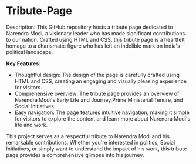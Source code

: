 # Tribute-Page

Description:
This GitHub repository hosts a tribute page dedicated to Narendra Modi, a visionary leader who has made significant contributions to our nation. Crafted using HTML and CSS, this tribute page is a heartfelt homage to a charismatic figure who has left an indelible mark on India's political landscape.

**Key Features:**
- Thoughtful design: The design of the page is carefully crafted using HTML and CSS, creating an engaging and visually pleasing experience for visitors.
- Comprehensive overview: The tribute page provides an overview of Narendra Modi's Early Life and Journey,Prime Ministerial Tenure, and Social Initiatives.
- Easy navigation: The page features intuitive navigation, making it simple for visitors to explore the content and learn more about Narendra Modi's life and work.

This project serves as a respectful tribute to Narendra Modi and his remarkable contributions. Whether you're interested in politics, Social Initiatives, or simply want to understand the impact of his work, this tribute page provides a comprehensive glimpse into his journey.
